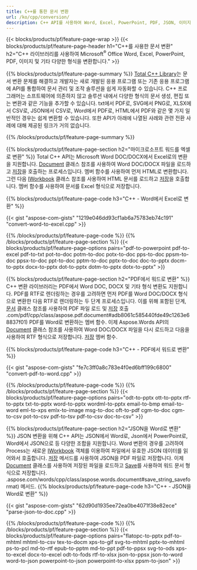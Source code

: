 ```yaml
---
title: C++를 통한 문서 변환 
url: /ko/cpp/conversion/
description: C++ API를 사용하여 Word, Excel, PowerPoint, PDF, JSON, 이미지 등과 같은 다양한 문서 형식을 변환합니다. 
---
```


{{< blocks/products/pf/feature-page-wrap >}}
{{< blocks/products/pf/feature-page-header h1="C++를 사용한 문서 변환" h2="C++ 라이브러리를 사용하여 Microsoft<sup>&reg;</sup> Office Word, Excel, PowerPoint, PDF, 이미지 및 기타 다양한 형식을 변환합니다." >}}

{{% blocks/products/pf/feature-page-summary %}}
[Total C++ Library](https://products.aspose.com/total/cpp/)는 문서 변환 문제를 해결하고 개발자는 새로 개발된 응용 프로그램 또는 기존 응용 프로그램에 API를 통합하여 문서 관리 및 조작 솔루션을 쉽게 자동화할 수 있습니다. C++ 프로그래머는 소프트웨어에 의존하지 않고 솔루션 내에서 다양한 형식의 문서 생성, 편집 또는 변환과 같은 기능을 추가할 수 있습니다. txt에서 PDF로, SVG에서 PNG로, XLSX에서 CSV로, JSON에서 CSV로, Word에서 PDF로, HTML에서 PDF와 같은 몇 가지 일반적인 경우는 쉽게 변환할 수 있습니다. 또한 API가 아래에 나열된 사례와 관련 전환 사례에 대해 제공된 링크가 거의 없습니다. 

{{% /blocks/products/pf/feature-page-summary  %}}

{{% blocks/products/pf/feature-page-section  h2="마이크로소프트 워드를 엑셀로 변환" %}}
Total C++ API는 Microsoft Word DOC/DOCX에서 Excel로의 변환을 지원합니다.  [Document](https://reference.aspose.com/words/cpp/class/aspose.words.document) 클래스 참조를 사용하여 Word DOC/DOCX 파일을 로드하고 [저장](https://reference.aspose.com/words/cpp/class/aspose.words.document#save_string_saveformat)을 호출하는 프로세스입니다.  멤버 함수를 사용하여 먼저 HTML로 변환합니다. 그런 다음 [IWorkbook](https://reference.aspose.com/cells/cpp/class/aspose.cells.i_workbook) 클래스 참조를 사용하여 HTML 문서를 로드하고 [저장](https://reference.aspose.com/cells/cpp/class/aspose.cells.i_workbook#a5dc7de23f7ceba76a05dc1d49f51502e)을 호출합니다.  멤버 함수를 사용하여 문서를 Excel 형식으로 저장합니다. 

{{% blocks/products/pf/feature-page-code h3="C++ - Word에서 Excel로 변환" %}}

{{< gist "aspose-com-gists" "1219e046dd93cf1ab6a75783eb74c191" "convert-word-to-excel.cpp" >}}

{{% /blocks/products/pf/feature-page-code  %}}
{{% /blocks/products/pf/feature-page-section %}}
{{< blocks/products/pf/feature-page-options pairs="pdf-to-powerpoint pdf-to-excel pdf-to-txt pot-to-doc potm-to-doc potx-to-doc pps-to-doc ppsm-to-doc ppsx-to-doc ppt-to-doc pptm-to-doc pptx-to-doc doc-to-pptx docm-to-pptx docx-to-pptx dot-to-pptx dotm-to-pptx dotx-to-pptx" >}}

{{% blocks/products/pf/feature-page-section  h2="PDF에서 워드로 변환" %}}
C++ 변환 라이브러리는 PDF에서 Word DOC, DOCX 및 기타 형식 변환도 지원합니다. PDF를 RTF로 렌더링하는 경우를 고려하면 먼저 PDF를 Word DOC/DOCX 형식으로 변환한 다음 RTF로 렌더링하는 두 단계 프로세스입니다. 이를 위해 포함된 단계, [문서](https://reference.aspose.com/pdf/cpp/class/aspose.pdf.document) 클래스 참조를 사용하여 PDF 파일 로드 및 [저장](https://reference.aspose) 호출 .com/pdf/cpp/class/aspose.pdf.document#adb8061c585440fde49c1263e68837f01) PDF를 Word로 변환하는 멤버 함수. 이제 Aspose.Words API의 [Document](https://reference.aspose.com/words/cpp/class/aspose.words.document) 클래스 참조를 사용하여 Word DOC/DOCX 파일을 다시 로드하고 다음을 사용하여 RTF 형식으로 저장합니다. [저장](https://reference.aspose.com/words/cpp/class/aspose.words.document#save_stream_saveformat) 멤버 함수.

{{% blocks/products/pf/feature-page-code h3="C++ - PDF에서 워드로 변환" %}}

{{< gist "aspose-com-gists" "fe7c3ff0a8c783e4f0ed6bff199c6800" "convert-pdf-to-word.cpp" >}}

{{% /blocks/products/pf/feature-page-code  %}}
{{% /blocks/products/pf/feature-page-section %}}
{{< blocks/products/pf/feature-page-options pairs="odt-to-pptx ott-to-pptx rtf-to-pptx txt-to-pptx word-to-pptx wordml-to-pptx email-to-bmp email-to-word eml-to-xps emlx-to-image msg-to-doc oft-to-pdf cgm-to-doc cgm-to-csv pot-to-csv pdf-to-tsv pdf-to-csv doc-to-csv" >}}

{{% blocks/products/pf/feature-page-section  h2="JSON을 Word로 변환" %}}
JSON 변환을 위해 C++ API는 JSON에서 Word로, Json에서 PowerPoint로, Word에서 JSON으로 등 다양한 조합을 지원합니다. Word 변환의 경우를 고려하여 Process는 새로운 [IWorkbook](https://reference.aspose.com/cells/cpp/class/aspose.cells.i_workbook) 객체를 이용하여 파일에서 유효한 JSON 데이터를 읽어와서 호출합니다. [저장](https://reference.aspose.com/cells/cpp/class/aspose.cells.i_workbook#a9460f52a2dec8f4bf623a4905167d997) 메서드를 사용하여 JSON을 PDF 파일로 저장합니다. 이제 [Document](https://reference.aspose.com/words/cpp/class/aspose.words.document) 클래스를 사용하여 저장된 파일을 로드하고 [Save](https://reference)를 사용하여 워드 문서 형식으로 저장합니다. .aspose.com/words/cpp/class/aspose.words.document#save_string_saveformat) 메서드.
{{% blocks/products/pf/feature-page-code h3="C++ - JSON을 Word로 변환" %}}

{{< gist "aspose-com-gists" "62d90d1935ee72ea0be4071f38e82ece" "parse-json-to-doc.cpp" >}}


{{% /blocks/products/pf/feature-page-code  %}}
{{% /blocks/products/pf/feature-page-section %}}
{{< blocks/products/pf/feature-page-options pairs="flatopc-to-pptx pdf-to-mhtml mhtml-to-csv tex-to-docm xps-to-gif svg-to-mhtml pptx-to-mhtml ps-to-pcl md-to-rtf epub-to-pptm md-to-ppt pdf-to-ppsx svg-to-ods xps-to-excel docx-to-excel odt-to-fods rtf-to-xlsx json-to-ppsx json-to-word word-to-json powerpoint-to-json powerpoint-to-xlsx ppsm-to-json" >}}